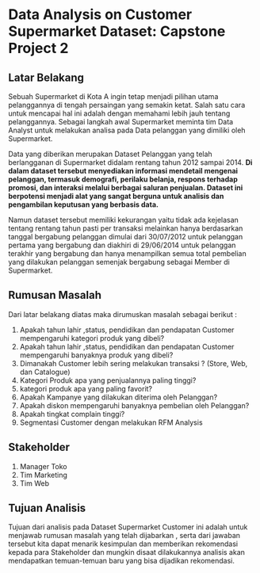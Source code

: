 # Data Analysis on Customer Supermarket Dataset: Capstone Project 2
## Latar Belakang
Sebuah Supermarket di Kota A ingin tetap menjadi pilihan utama pelanggannya di tengah persaingan yang semakin ketat. Salah satu cara untuk mencapai hal ini adalah dengan memahami lebih jauh tentang pelanggannya. Sebagai langkah awal Supermarket meminta tim Data Analyst untuk melakukan analisa pada Data pelanggan yang dimiliki oleh Supermarket.

Data yang diberikan merupakan Dataset Pelanggan yang telah berlangganan di Supermarket didalam rentang tahun 2012 sampai 2014. **Di dalam dataset tersebut menyediakan informasi mendetail mengenai pelanggan, termasuk demografi, perilaku belanja, respons terhadap promosi, dan interaksi melalui berbagai saluran penjualan. Dataset ini berpotensi menjadi alat yang sangat berguna untuk analisis dan pengambilan keputusan yang berbasis data.**

Namun dataset tersebut memiliki kekurangan yaitu tidak ada kejelasan tentang rentang tahun pasti per transaksi melainkan hanya berdasarkan tanggal bergabung pelanggan dimulai dari 30/07/2012 untuk pelanggan pertama yang bergabung dan diakhiri di 29/06/2014 untuk pelanggan terakhir yang bergabung dan hanya menampilkan semua total pembelian yang dilakukan pelanggan semenjak bergabung sebagai Member di Supermarket.


## Rumusan Masalah
Dari latar belakang diatas maka dirumuskan masalah sebagai berikut :
1. Apakah tahun lahir ,status, pendidikan dan pendapatan Customer mempengaruhi kategori produk yang dibeli?
2. Apakah tahun lahir ,status, pendidikan dan pendapatan Customer mempengaruhi banyaknya produk yang dibeli?
3. Dimanakah Customer lebih sering melakukan transaksi ? (Store, Web, dan Catalogue)
4. Kategori Produk apa yang penjualannya paling tinggi?
5. kategori produk apa yang paling favorit?
6. Apakah Kampanye yang dilakukan diterima oleh Pelanggan?
7. Apakah diskon mempengaruhi banyaknya pembelian oleh Pelanggan?
8. Apakah tingkat complain tinggi?
9. Segmentasi Customer dengan melakukan RFM Analysis

## Stakeholder
1. Manager Toko
2. Tim Marketing
3. Tim Web

## Tujuan Analisis
Tujuan dari analisis pada Dataset Supermarket Customer ini adalah untuk menjawab rumusan masalah yang telah dijabarkan , serta dari jawaban tersebut
kita dapat menarik kesimpulan dan memberikan rekomendasi kepada para Stakeholder dan mungkin disaat dilakukannya analisis akan mendapatkan temuan-temuan baru yang bisa dijadikan rekomendasi.
